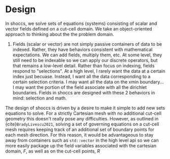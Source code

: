 # Design

In shoccs, we solve sets of equations (systems) consisting of scalar and vector fields defined on a cut-cell domain. We take an object-oriented approach to thinking about the the problem domain.

1. Fields (scalar or vector) are not simply passive containers of data to be indexed. Rather, they have behaviors consistent with mathematical expectations. We can add fields, multiply them, etc. At some level, they still need to be indexable so we can apply our discrete operators, but that remains a low-level detail. Rather than focus on indexing, fields respond to "selections". At a high level, I rarely want the data at a certain index just becuase. Instead, I want all the data corresponding to a certain selection criteria. I may want all the data on the xmin boundary... I may want the portion of the field associate with all the dirichlet boundaries. Fields in shoccs are designed with these 2 behaviors in mind: selection and math.

The design of shoccs is driven by a desire to make it simple to add new sets equations to solve. For a strictly Cartesian mesh with no additional cut-cell geometry this doesn't really pose any difficulties. However, as outlined in {cite}`BradyLivescu2021`, solving a set of governing equations on a cut-cell mesh requires keeping track of an additional set of boundary points for each mesh direction. For this reason, it would be advantageous to stay away from containers such as `std::vector` in the high level api so we can more easily package up the field variables associated with the cartesian domain, $F$, as well as on the cut-cell points, $R$

```{bibliography} references.bib

```
